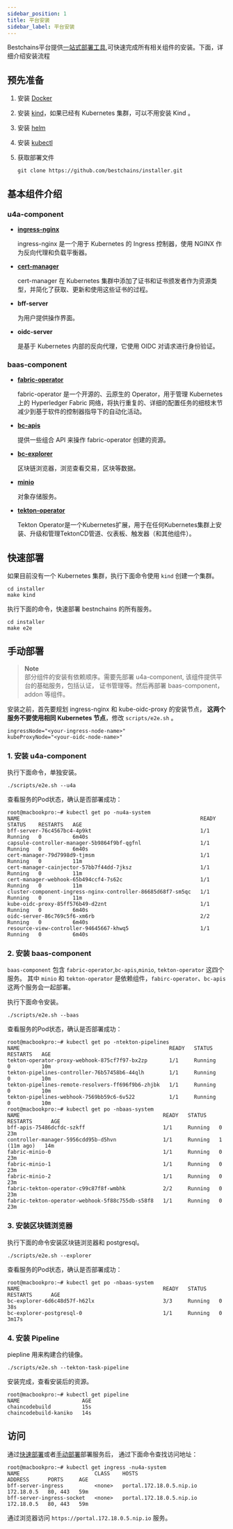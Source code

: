 ```yaml
---
sidebar_position: 1
title: 平台安装
sidebar_label: 平台安装
---
```


Bestchains平台提供[一站式部署工具](https://github.com/bestchains/installer),可快速完成所有相关组件的安装。下面，详细介绍安装流程

## 预先准备

1. 安装 [Docker](https://docs.docker.com/engine/install/)

2. 安装 [kind](https://kind.sigs.k8s.io/docs/user/quick-start/#installation)，如果已经有 Kubernetes 集群，可以不用安装 Kind 。

3. 安装 [helm](https://helm.sh/docs/intro/install/)

4. 安装 [kubectl](https://kubernetes.io/docs/tasks/tools/#kubectl)

5. 获取部署文件  

    ```shell
    git clone https://github.com/bestchains/installer.git
    ```

## 基本组件介绍

### u4a-component

- **[ingress-nginx](https://github.com/kubernetes/ingress-nginx)**  

    ingress-nginx 是一个用于 Kubernetes 的 Ingress 控制器，使用 NGINX 作为反向代理和负载平衡器。

- **[cert-manager](https://cert-manager.io/)**  

    cert-manager 在 Kubernetes 集群中添加了证书和证书颁发者作为资源类型，并简化了获取、更新和使用这些证书的过程。

- **bff-server**  

    为用户提供操作界面。

- **oidc-server**  

    是基于 Kubernetes 内部的反向代理，它使用 OIDC 对请求进行身份验证。

### baas-component

- **[fabric-operator](https://github.com/bestchains/fabric-operator)**  

    fabric-operator 是一个开源的、云原生的 Operator，用于管理 Kubernetes 上的 Hyperledger Fabric 网络，将执行重复的、详细的配置任务的细枝末节减少到基于软件的控制器指导下的自动化活动。

- **[bc-apis](https://github.com/bestchains/bc-apis)**  

    提供一些组合 API 来操作 fabric-operator 创建的资源。

- **[bc-explorer](https://github.com/bestchains/bc-explorer)**  

    区块链浏览器，浏览查看交易，区块等数据。

- **[minio](https://min.io/)**  

    对象存储服务。

- **[tekton-operator](https://tekton.dev/docs/operator/)**  

    Tekton Operator是一个Kubernetes扩展，用于在任何Kubernetes集群上安装、升级和管理TektonCD管道、仪表板、触发器（和其他组件）。

## 快速部署

如果目前没有一个 Kubernetes 集群，执行下面命令使用 `kind` 创建一个集群。

```shell
cd installer
make kind
```

执行下面的命令，快速部署 bestnchains 的所有服务。

```shell
cd installer
make e2e
```

## 手动部署

> **Note**  
> 部分组件的安装有依赖顺序。需要先部署 u4a-component, 该组件提供平台的基础服务，包括认证， 证书管理等。然后再部署 baas-component，addon 等组件。

安装之前，首先要规划 ingress-nginx 和 kube-oidc-proxy 的安装节点，
**这两个服务不要使用相同 Kubernetes 节点**，修改 `scripts/e2e.sh` 。

```shell
ingressNode="<your-ingress-node-name>"
kubeProxyNode="<your-oidc-node-name>"
```

### 1. 安装 u4a-component

执行下面命令，单独安装。

```shell
./scripts/e2e.sh --u4a
```

查看服务的Pod状态，确认是否部署成功：

```shell
root@macbookpro:~# kubectl get po -nu4a-system
NAME                                                          READY   STATUS    RESTARTS   AGE
bff-server-76c4567bc4-4p9kt                                   1/1     Running   0          6m40s
capsule-controller-manager-5b9864f9bf-qgfnl                   1/1     Running   0          6m40s
cert-manager-79d7998d9-tjmsm                                  1/1     Running   0          11m
cert-manager-cainjector-57bb7f44dd-7jksz                      1/1     Running   0          11m
cert-manager-webhook-65b494ccf4-7s62c                         1/1     Running   0          11m
cluster-component-ingress-nginx-controller-86685d68f7-sm5qc   1/1     Running   0          11m
kube-oidc-proxy-85ff576b49-d2znt                              1/1     Running   0          6m40s
oidc-server-86c769c5f6-xm6rb                                  2/2     Running   0          6m40s
resource-view-controller-94645667-khwq5                       1/1     Running   0          6m40s
```

### 2. 安装 baas-component

`baas-component` 包含 `fabric-operator`,`bc-apis`,`minio`, `tekton-operator` 这四个服务。
其中 `minio` 和 `tekton-operator` 是依赖组件，`fabirc-operator`、`bc-apis` 这两个服务会一起部署。

执行下面命令安装。

```shell
./scripts/e2e.sh --baas
```

查看服务的Pod状态，确认是否部署成功：

```shell
root@macbookpro:~# kubectl get po -ntekton-pipelines
NAME                                                READY   STATUS    RESTARTS   AGE
tekton-operator-proxy-webhook-875cf7f97-bx2zp       1/1     Running   0          10m
tekton-pipelines-controller-76b57458b6-44qlh        1/1     Running   0          10m
tekton-pipelines-remote-resolvers-ff696f9b6-zhjbk   1/1     Running   0          10m
tekton-pipelines-webhook-7569bb59c6-6v522           1/1     Running   0          10m
root@macbookpro:~# kubectl get po -nbaas-system
NAME                                              READY   STATUS    RESTARTS      AGE
bff-apis-75486dcfdc-szkff                         1/1     Running   0             23m
controller-manager-5956cdd95b-d5hvn               1/1     Running   1 (11m ago)   14m
fabric-minio-0                                    1/1     Running   0             23m
fabric-minio-1                                    1/1     Running   0             23m
fabric-minio-2                                    1/1     Running   0             23m
fabric-tekton-operator-c99c87f8f-wmbhk            2/2     Running   0             23m
fabric-tekton-operator-webhook-5f88c755db-s58f8   1/1     Running   0             23m
```

### 3. 安装区块链浏览器

执行下面的命令安装区块链浏览器和 postgresql。

```shell
./scripts/e2e.sh --explorer
```

查看服务的Pod状态，确认是否部署成功：

```shell
root@macbookpro:~# kubectl get po -nbaas-system
NAME                                              READY   STATUS    RESTARTS      AGE
bc-explorer-6d6c48d57f-h62lx                      3/3     Running   0             38s
bc-explorer-postgresql-0                          1/1     Running   0             3m17s
```

### 4. 安装 Pipeline

piepline 用来构建合约镜像。

```shell
./scripts/e2e.sh --tekton-task-pipeline
```

安装完成，查看安装后的资源。

```shell
root@macbookpro:~# kubectl get pipeline 
NAME                    AGE
chaincodebuild          15s
chaincodebuild-kaniko   14s
```

## 访问

通过[快速部署](#快速部署)或者[手动部署](#手动部署)部署服务后，
通过下面命令查找访问地址：

```shell
root@macbookpro:~# kubectl get ingress -nu4a-system
NAME                        CLASS    HOSTS                      ADDRESS      PORTS     AGE
bff-server-ingress          <none>   portal.172.18.0.5.nip.io   172.18.0.5   80, 443   59m
bff-server-ingress-socket   <none>   portal.172.18.0.5.nip.io   172.18.0.5   80, 443   59m
```

通过浏览器访问 `https://portal.172.18.0.5.nip.io` 服务。
